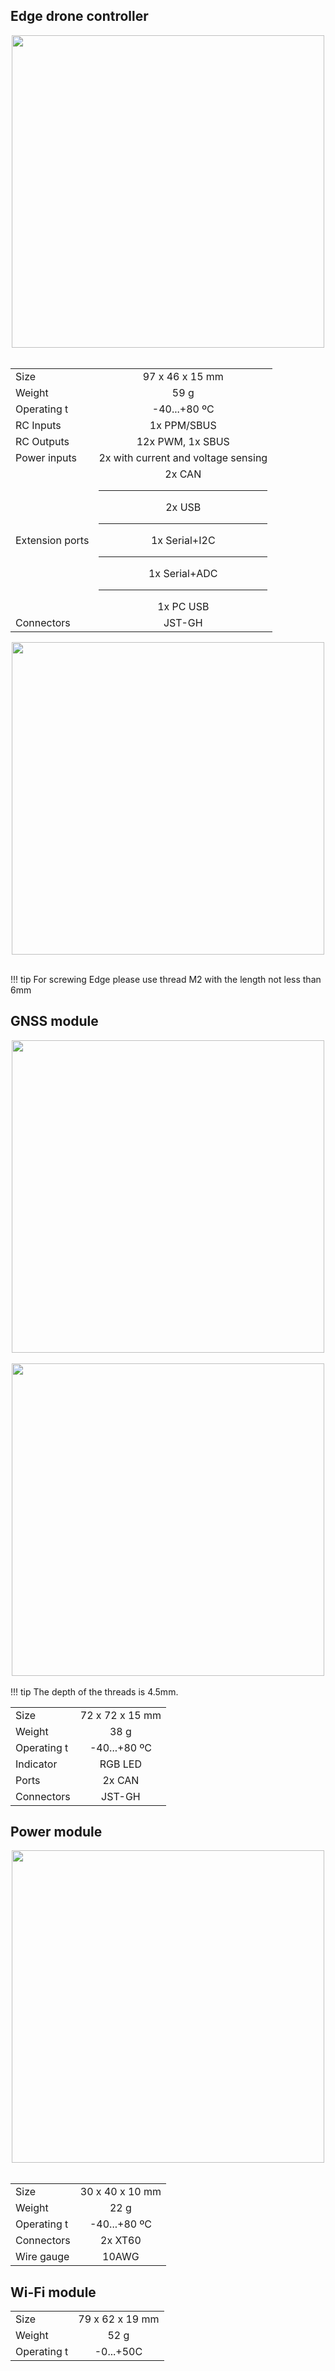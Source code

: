 ## Edge drone controller

<div style="text-align: center;"><img src="../../img/hardware/edge_size.png" style="width: 500px;"></div><br>

| | |
|:-|:-:|
| Size | 97 x 46 x 15 mm |
| Weight | 59 g |
| Operating t | -40...+80 ºC |
| RC Inputs | 1x PPM/SBUS |
| RC Outputs | 12x PWM, 1x SBUS |
| Power inputs | 2x with current and voltage sensing |
| Extension ports | 2x CAN<hr> 2x USB<hr> 1x Serial+I2C<hr> 1x Serial+ADC<hr>1x PC USB |
| Connectors | JST-GH |

<div style="text-align: center;"><img src="../../img/hardware/recommended_holes_for_mounting_edge.png" style="width: 500px;"></div><br>

!!! tip
    For screwing Edge please use thread M2 with the length not less than 6mm

## GNSS module

<div style="text-align: center;"><img src="../../img/hardware/edge-gnss-dimensions_of_holes.png" style="width: 500px;"></div><br>

<div style="text-align: center;"><img src="../../img/hardware/dimensions_of_holes.png" style="width: 500px;"></div><br>
!!! tip
    The depth of the threads is 4.5mm.

| | |
|:-|:-:|
| Size | 72 x 72 x 15 mm |
| Weight | 38 g |
| Operating t | -40...+80 ºC |
| Indicator | RGB LED |
| Ports | 2x CAN |
| Connectors | JST-GH |

## Power module

<div style="text-align: center;"><img src="../../img/hardware/pm_dimensions.png" style="width: 500px;"></div><br>

| | |
|:-|:-:|
| Size | 30 x 40 x 10 mm |
| Weight | 22 g |
| Operating t | -40...+80 ºC |
| Connectors | 2x XT60 |
| Wire gauge | 10AWG |


## Wi-Fi module

| | |
|:-|:-:|
| Size | 79 x 62 x 19 mm |
| Weight | 52 g |
| Operating t | -0...+50C |
